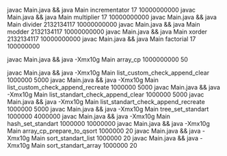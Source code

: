 javac Main.java && java Main incrementator   17 10000000000
javac Main.java && java Main multiplier      17 10000000000
javac Main.java && java Main divider 2132134117 10000000000
javac Main.java && java Main modder  2132134117 10000000000
javac Main.java && java Main xorder  2132134117 10000000000
javac Main.java && java Main factorial 17 100000000


javac Main.java && java -Xmx10g Main array_cp 1000000000 50

javac Main.java && java -Xmx10g Main list_custom_check_append_clear 1000000 5000
javac Main.java && java -Xmx10g Main list_custom_check_append_recreate 1000000 5000
javac Main.java && java -Xmx10g Main list_standart_check_append_clear 1000000 5000
javac Main.java && java -Xmx10g Main list_standart_check_append_recreate 1000000 5000
javac Main.java && java -Xmx10g Main tree_set_standart 1000000 4000000
javac Main.java && java -Xmx10g Main hash_set_standart 1000000 10000000
javac Main.java && java -Xmx10g Main array_cp_prepare_to_qsort 1000000 20
javac Main.java && java -Xmx10g Main sort_standart_list 1000000 20
javac Main.java && java -Xmx10g Main sort_standart_array 1000000 20